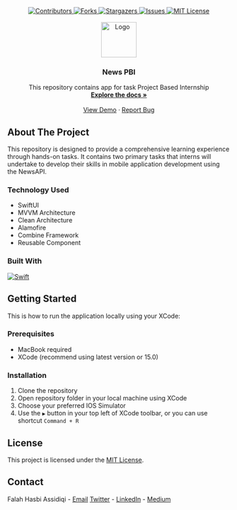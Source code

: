 <a name="readme-top"></a>

<!-- PROJECT SHIELDS -->
<div align="center">
  <a href="https://github.com/fhassidiqi/NewsPBI/graphs/contributors">
    <img src="https://img.shields.io/github/contributors/fhassidiqi/NewsPBI.svg?style=for-the-badge" alt="Contributors">
  </a>
  <a href="https://github.com/fhassidiqi/NewsPBI/network/members">
    <img src="https://img.shields.io/github/forks/fhassidiqi/NewsPBI.svg?style=for-the-badge" alt="Forks">
  </a>
  <a href="https://github.com/fhassidiqi/NewsPBI/stargazers">
    <img src="https://img.shields.io/github/stars/fhassidiqi/NewsPBI.svg?style=for-the-badge" alt="Stargazers">
  </a>
  <a href="https://github.com/fhassidiqi/NewsPBI/issues">
    <img src="https://img.shields.io/github/issues/fhassidiqi/NewsPBI.svg?style=for-the-badge" alt="Issues">
  </a>
  <a href="https://github.com/fhassidiqi/NewsPBI/blob/master/LICENSE.txt">
    <img src="https://img.shields.io/github/license/fhassidiqi/NewsPBI.svg?style=for-the-badge" alt="MIT License">
  </a>
</div>

<!-- PROJECT LOGO -->
<br />
<div align="center">
  <a href="https://github.com/fhassidiqi/NewsPBI">
    <img src="https://drive.google.com/uc?export=view&id=1-D4gnUSMNK4yopeSnYQ3P2BMJRWWuOrw" alt="Logo" width="80" height="80">
  </a>

<h3 align="center">News PBI</h3>
  <p align="center">
    This repository contains app for task Project Based Internship
    <br />
    <a href="https://github.com/fhassidiqi/NewsPBI/tree/main/NewsPBI"><strong>Explore the docs »</strong></a>
    <br />
    <br />
    <a href="https://github.com/fhassidiqi/NewsPBI">View Demo</a>
    ·
    <a href="https://github.com/fhassidiqi/NewsPBI/issues">Report Bug</a>
  </p>
</div>

<!-- ABOUT THE PROJECT -->
## About The Project
This repository is designed to provide a comprehensive learning experience through hands-on tasks. It contains two primary tasks that interns will undertake to develop their skills in mobile application development using the NewsAPI.

### Technology Used
* SwiftUI
* MVVM Architecture
* Clean Architecture
* Alamofire
* Combine Framework
* Reusable Component

### Built With
[![Swift][Swift]][Swift-url]

<!-- GETTING STARTED -->
## Getting Started
This is how to run the application locally using your XCode:

### Prerequisites
* MacBook required
* XCode (recommend using latest version or 15.0)

### Installation
1. Clone the repository
2. Open repository folder in your local machine using XCode
3. Choose your preferred IOS Simulator
4. Use the ```▶️``` button in your top left of XCode toolbar, or you can use shortcut ```Command + R```

<!-- LICENSE -->
## License
This project is licensed under the [MIT License](LICENSE).

<!-- CONTACT -->
## Contact
Falah Hasbi Assidiqi - [Email](falahhasbiassidiqi@gmail.com)
[Twitter](https://twitter.com/fhassidiqi) - [LinkedIn](https://www.linkedin.com/in/falahhasbiassidiqi/) - [Medium](https://medium.com/@falahhasbiassidiqi)

<!-- MARKDOWN LINKS & IMAGES -->
[Swift]: https://img.shields.io/badge/swift-E55604?style=for-the-badge&logo=swift&logoColor=white
[Swift-url]: https://developer.apple.com/swift/
